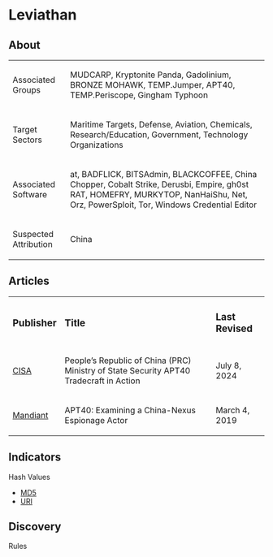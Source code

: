 # Leviathan

## About
<table>
  <tr>
    <td>
      <p>Associated Groups</p>
    </td>
    <td>
      <p>MUDCARP, Kryptonite Panda, Gadolinium, BRONZE MOHAWK, TEMP.Jumper, APT40, TEMP.Periscope, Gingham Typhoon</p>
    </td>
  </tr>
  <tr>
    <td>
      <p>Target Sectors</p>
    </td>
    <td>
      <p>Maritime Targets, Defense, Aviation, Chemicals, Research/Education, Government, Technology Organizations</p>
    </td>
  </tr>
  <tr>
    <td>
      <p>Associated Software</p>
    </td>
    <td>
      <p>at, BADFLICK, BITSAdmin, BLACKCOFFEE, China Chopper, Cobalt Strike, Derusbi, Empire, gh0st RAT, HOMEFRY, MURKYTOP, NanHaiShu, Net, Orz, PowerSploit, Tor, Windows Credential Editor</p>
    </td>
  </tr>
  <tr>
    <td>
      <p>Suspected Attribution</p>
    </td>
    <td>
      <p>China</p>
    </td>
  </tr>
</table>

## Articles
<table>
  <tr>
    <td>
      <h3>Publisher</h3>
    </td>
    <td>
      <h3>Title</h3>
    </td>
    <td>
      <h3>Last Revised</h3>
    </td>
  </tr>
  <tr>
    <td>
      <a href="https://www.cisa.gov/news-events/cybersecurity-advisories/aa24-190a">CISA</a>
    </td>
    <td>
      <p>People’s Republic of China (PRC) Ministry of State Security APT40 Tradecraft in Action</p>
    </td>
    <td>
      <p>July 8, 2024</p>
    </td>
  </tr>
  <tr>
    <td>
      <a href="https://cloud.google.com/blog/topics/threat-intelligence/apt40-examining-a-china-nexus-espionage-actor/">Mandiant</a>
    </td>
    <td>
      <p>APT40: Examining a China-Nexus Espionage Actor</p>
    </td>
    <td>
      <p>March 4, 2019</p>
    </td>
  </tr>
</table>



## Indicators
Hash Values
- <a href="https://github.com/PudgyDragon/IOCs/blob/main/All/APT40/samples.md5">MD5</a>
- <a href="https://github.com/PudgyDragon/IOCs/blob/main/All/APT40/uri.txt">URI</a>

## Discovery
Rules
